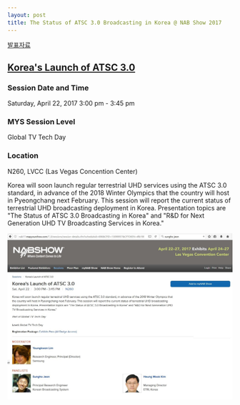 ```yaml
---
layout: post
title: The Status of ATSC 3.0 Broadcasting in Korea @ NAB Show 2017 
---
```


[발표자료](http://tech.kobeta.com/%EB%B0%A9%EC%86%A1%EA%B3%BC%EA%B8%B0%EC%88%A0-2016%EB%85%84-7%EC%9B%94%ED%98%B8vol-247-%EC%95%88%EB%82%B4/)


## [Korea's Launch of ATSC 3.0](http://www.nabshow.com/content/koreas-launch-atsc-30)

### Session Date and Time 
Saturday, April 22, 2017
3:00 pm - 3:45 pm

### MYS Session Level 
Global TV Tech Day

### Location 
N260, LVCC (Las Vegas Concention Center) 

Korea will soon launch regular terrestrial UHD services using the ATSC 3.0 standard, in advance of the 2018 Winter Olympics that the country will host in Pyeongchang next February. This session will report the current status of terrestrial UHD broadcasting deployment in Korea. Presentation topics are "The Status of ATSC 3.0 Broadcasting in Korea" and "R&D for Next Generation UHD TV Broadcasting Services in Korea."

![그림 1](/images/NABsession1.JPG)
